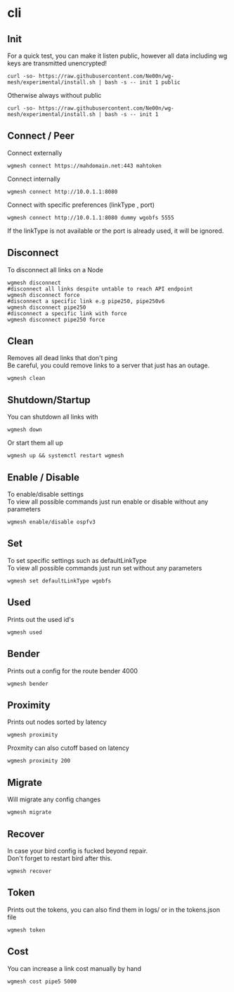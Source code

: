 # cli

## Init

For a quick test, you can make it listen public, however all data including wg keys are transmitted unencrypted!
```
curl -so- https://raw.githubusercontent.com/Ne00n/wg-mesh/experimental/install.sh | bash -s -- init 1 public
```

Otherwise always without public
```
curl -so- https://raw.githubusercontent.com/Ne00n/wg-mesh/experimental/install.sh | bash -s -- init 1
```
## Connect / Peer

Connect externally
```
wgmesh connect https://mahdomain.net:443 mahtoken
```

Connect internally
```
wgmesh connect http://10.0.1.1:8080
```

Connect with specific preferences (linkType , port)
```
wgmesh connect http://10.0.1.1:8080 dummy wgobfs 5555
```

If the linkType is not available or the port is already used, it will be ignored.

## Disconnect

To disconnect all links on a Node
```
wgmesh disconnect
#disconnect all links despite untable to reach API endpoint
wgmesh disconnect force
#disconnect a specific link e.g pipe250, pipe250v6
wgmesh disconnect pipe250
#disconnect a specific link with force
wgmesh disconnect pipe250 force
```

## Clean

Removes all dead links that don't ping<br>
Be careful, you could remove links to a server that just has an outage.
```
wgmesh clean
```

## Shutdown/Startup

You can shutdown all links with
```
wgmesh down
```
Or start them all up
```
wgmesh up && systemctl restart wgmesh
```

## Enable / Disable

To enable/disable settings<br>
To view all possible commands just run enable or disable without any parameters

```
wgmesh enable/disable ospfv3
```

## Set

To set specific settings such as defaultLinkType<br>
To view all possible commands just run set without any parameters

```
wgmesh set defaultLinkType wgobfs
```

## Used

Prints out the used id's
```
wgmesh used
```

## Bender

Prints out a config for the route bender 4000
```
wgmesh bender
```

## Proximity

Prints out nodes sorted by latency
```
wgmesh proximity
```

Proxmity can also cutoff based on latency
```
wgmesh proximity 200
```

## Migrate

Will migrate any config changes
```
wgmesh migrate
```

## Recover

In case your bird config is fucked beyond repair.<br>
Don't forget to restart bird after this.
```
wgmesh recover
```

## Token

Prints out the tokens, you can also find them in logs/ or in the tokens.json file
```
wgmesh token
```

## Cost

You can increase a link cost manually by hand

```
wgmesh cost pipe5 5000
```